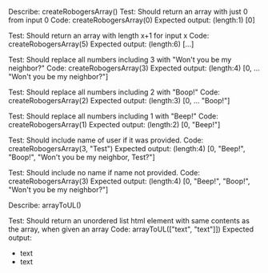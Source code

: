 Describe: createRobogersArray()
  Test: Should return an array with just 0 from input 0
  Code: createRobogersArray(0)
  Expected output: (length:1) [0]

  Test: Should return an array with length x+1 for input x
  Code: createRobogersArray(5)
  Expected output: (length:6) [...]

  Test: Should replace all numbers including 3 with "Won't you be my neighbor?"
  Code: createRobogersArray(3)
  Expected output: (length:4) [0, ... "Won't you be my neighbor?"]

  Test: Should replace all numbers including 2 with "Boop!"
  Code: createRobogersArray(2)
  Expected output: (length:3) [0, ... "Boop!"]

  Test: Should replace all numbers including 1 with "Beep!"
  Code: createRobogersArray(1)
  Expected output: (length:2) [0, "Beep!"]

  Test: Should include name of user if it was provided.
  Code: createRobogersArray(3, "Test")
  Expected output: (length:4) [0, "Beep!", "Boop!", "Won't you be my neighbor, Test?"]

  Test: Should include no name if name not provided.
  Code: createRobogersArray(3)
  Expected output: (length:4) [0, "Beep!", "Boop!", "Won't you be my neighbor?"]

Describe: arrayToUL()

  Test: Should return an unordered list html element with same contents as the array, when given an array
  Code: arrayToUL(["text", "text"]])
  Expected output: 
    <ul>
      <li>text</li>
      <li>text</li>
    </ul>


